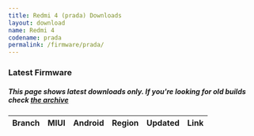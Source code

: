 ```yaml
---
title: Redmi 4 (prada) Downloads
layout: download
name: Redmi 4
codename: prada
permalink: /firmware/prada/
---
```


### Latest Firmware
##### This page shows latest downloads only. If you're looking for old builds check [the archive](/archive/firmware/prada/)


<div class="table-responsive-md" id="table-wrapper">
<table id="firmware" class="compact table table-striped table-hover table-sm">
    <thead class="thead-dark">
        <tr>
            <th>Branch</th>
            <th>MIUI</th>
            <th>Android</th>
            <th>Region</th>
            <th>Updated</th>
            <th>Link</th>
        </tr>
    </thead>
    <script>loadFirmwareDownloads('prada', 'latest')</script>
</table>
</div>
